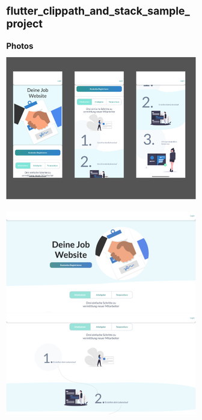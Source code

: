 # flutter_clippath_and_stack_sample_project

## Photos

![](assets/images/mobile.png)

##

![](assets/images/web1.png) ![](assets/images/web2.png)

